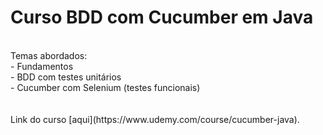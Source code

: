 # Curso BDD com Cucumber em Java
<BR>
Temas abordados:<BR>
- Fundamentos<BR>
- BDD com testes unitários<BR>
- Cucumber com Selenium (testes funcionais)<BR>
<BR>
<BR>
Link do curso [aqui](https://www.udemy.com/course/cucumber-java).
